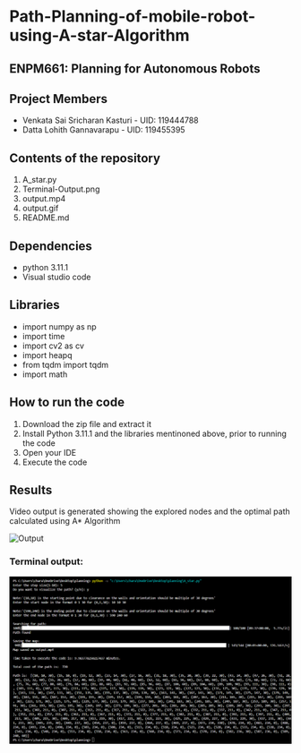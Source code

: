 # Path-Planning-of-mobile-robot-using-A-star-Algorithm

## ENPM661: Planning for Autonomous Robots

## Project Members
- Venkata Sai Sricharan Kasturi - UID: 119444788
- Datta Lohith Gannavarapu - UID: 119455395

## Contents of the repository 
1. A_star.py
2. Terminal-Output.png
3. output.mp4
4. output.gif
5. README.md

## Dependencies
- python 3.11.1
- Visual studio code

## Libraries
- import numpy as np
- import time
- import cv2 as cv
- import heapq
- from tqdm import tqdm
- import math

## How to run the code
1. Download the zip file and extract it
2. Install Python 3.11.1 and the libraries mentinoned above, prior to running the code
3. Open your IDE
5. Execute the code 

## Results
Video output is generated showing the explored nodes and the optimal path calculated using A* Algorithm 

![Output](output.gif)

### Terminal output: 
![Terminal Output](Terminal-Output.png)




